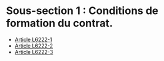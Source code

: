 # Sous-section 1 : Conditions de formation du contrat.

* [Article L6222-1](./LEGIARTI000028698443.md)
* [Article L6222-2](./LEGIARTI000031548929.md)
* [Article L6222-3](./LEGIARTI000006903999.md)
